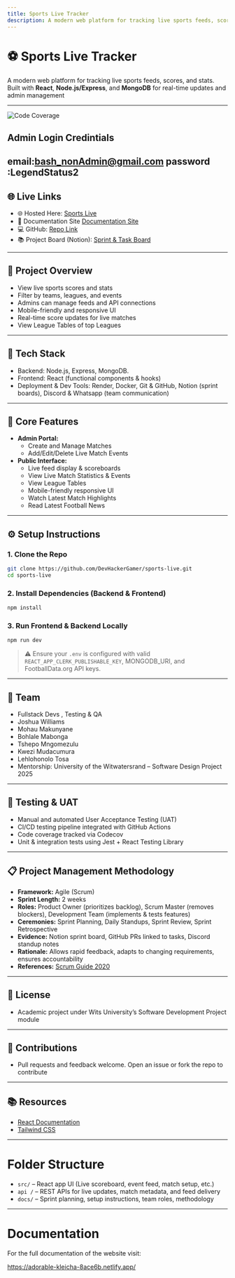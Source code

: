 ```yaml
---
title: Sports Live Tracker
description: A modern web platform for tracking live sports feeds, scores, and stats.
---
```


# ⚽ Sports Live Tracker

A modern web platform for tracking live sports feeds, scores, and stats. Built with **React**, **Node.js/Express**, and **MongoDB** for real-time updates and admin management

---
![Code Coverage](https://img.shields.io/badge/coverage-80%25-yellowgreen)


## Admin Login Credintials
email:bash_nonAdmin@gmail.com
password :LegendStatus2
---

## 🌐 Live Links
- 🌐 Hosted Here: [Sports Live](https://sports-live.onrender.com/)
- 📄 Documentation Site [Documentation Site](https://adorable-kleicha-8ace6b.netlify.app/)
-  💻 GitHub: [Repo Link](https://github.com/DevHackerGamer/sports-live)
- 📚 Project Board (Notion): [Sprint & Task Board](https://www.notion.so/Sports-Live-Tracker-2025-25b7181e6705803aa7bdffa7190f8dfa?source=copy_link)   
---


## 🚀 Project Overview
- View live sports scores and stats
- Filter by teams, leagues, and events
- Admins can manage feeds and API connections
- Mobile-friendly and responsive UI
- Real-time score updates for live matches
- View League Tables of top Leagues

---


## 🧰 Tech Stack
- Backend: Node.js, Express, MongoDB.
- Frontend: React (functional components & hooks)
- Deployment & Dev Tools: Render, Docker, Git & GitHub, Notion (sprint boards), Discord & Whatsapp (team communication)

---
## 🔑 Core Features
- **Admin Portal:**  
  - Create and Manage Matches
  - Add/Edit/Delete Live Match Events
- **Public Interface:**  
  - Live feed display & scoreboards  
  - View Live Match Statistics & Events
  - View League Tables
  - Mobile-friendly responsive UI 
  - Watch Latest Match Highlights 
  - Read Latest Football News

---



## ⚙️ Setup Instructions
### 1. Clone the Repo

```bash
git clone https://github.com/DevHackerGamer/sports-live.git
cd sports-live
```

### 2. Install Dependencies (Backend & Frontend)

```bash
npm install
```


### 3. Run Frontend & Backend Locally

```bash
npm run dev
```

> ⚠️ Ensure your `.env` is configured with valid `REACT_APP_CLERK_PUBLISHABLE_KEY`, MONGODB_URI, and FootballData.org API keys.

---

## 👥 Team
- Fullstack Devs , Testing & QA
- Joshua Williams
- Mohau Makunyane  
- Bohlale Mabonga
- Tshepo Mngomezulu
- Kwezi Mudacumura
- Lehlohonolo Tosa
- Mentorship: University of the Witwatersrand – Software Design Project 2025

---

## 🧪 Testing & UAT
- Manual and automated User Acceptance Testing (UAT)
- CI/CD testing pipeline integrated with GitHub Actions
- Code coverage tracked via Codecov
- Unit & integration tests using Jest + React Testing Library

---


## 📋 Project Management Methodology
- **Framework:** Agile (Scrum)  
- **Sprint Length:** 2 weeks  
- **Roles:** Product Owner (prioritizes backlog), Scrum Master (removes blockers), Development Team (implements & tests features)  
- **Ceremonies:** Sprint Planning, Daily Standups, Sprint Review, Sprint Retrospective  
- **Evidence:** Notion sprint board, GitHub PRs linked to tasks, Discord standup notes  
- **Rationale:** Allows rapid feedback, adapts to changing requirements, ensures accountability  
- **References:** [Scrum Guide 2020](https://www.scrumguides.org/scrum-guide.html)

---

## 📄 License
- Academic project under Wits University’s Software Development Project module

---

## 🙌 Contributions
- Pull requests and feedback welcome. Open an issue or fork the repo to contribute

---

## 📚 Resources
- [React Documentation](https://reactjs.org/)  
- [Tailwind CSS](https://tailwindcss.com/)
---

# Folder Structure

- `src/` – React app UI (Live scoreboard, event feed, match setup, etc.)
- `api /` – REST APIs for live updates, match metadata, and feed delivery
- `docs/` – Sprint planning, setup instructions, team roles, methodology



---

# Documentation 

For the full documentation of the website visit:

https://adorable-kleicha-8ace6b.netlify.app/

